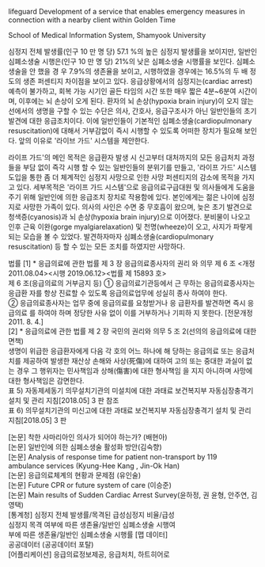 lifeguard
Development of a service that enables emergency measures in connection with a nearby client within Golden Time
                               
School of Medical Information System, Shamyook University


 심정지 전체 발생률(인구 10 만 명 당) 57.1 %의 높은 심정지 발생률을 보이지만, 일반인 심폐소생술 시행은(인구 10 만 명 당) 21%의 낮은 심폐소생술 시행률을 보인다. 심폐소생술을 안 했을 경
우 7.9%의 생존율을 보이고, 시행하였을 경우에는 16.5%의 두 배 정도의 생존 퍼센티지 차이점을 보이고 있다. 응급상황에서의 심정지는(cardiac arrest) 예측이 불가하고, 회복 가능 시기인 골든 타임의 시간 또한 매우 짧은 4분~6분여 시간이며, 이후에는 뇌 손상이 오게 된다. 환자의 뇌 손상(hypoxia brain injury)이 오지 않는 선에서의 생명을 구할 수 있는 수단은 의사, 간호사, 응급구조사가 아닌 일반인들의 초기발견에 대한 응급조치이다. 이에 일반인들이 기본적인 심폐소생술(cardiopulmonary resuscitation)에 대해서 거부감없이 즉시 시행할 수 있도록 어떠한 장치가 필요해 보인다. 앞의 이유로 '라이브 가드' 시스템을 제안한다.

 라이프 가드'의 메인 목적은 응급환자 발생 시 신고부터 대처까지의 모든 응급처치 과정들을 부담 없이 즉각 시행 할 수 있는 일반인들의 분위기를 만들고, '라이프 가드' 시스템 도입을 통한 좀 더 체계적인
심정지 사망으로 인한 사망 퍼센티지의 감소에 목적을 가지고 있다. 세부목적은 '라이프 가드 시스템'으로 응급의료구급대원 및 의사들에게 도움을 주기 위해 일반인에 의한 응급조치 장치로 작용함에 있다.
본인에게는 젊은 나이에 심정지로 사망한 가족이 있다. 의사의 사인은 수면 중 무호흡이 왔으며, 늦은 초기 발견으로 청색증(cyanosis)과 뇌 손상(hypoxia brain injury)으로 이어졌다. 분비물이 나오고 인후 근육 이완(gorge myalgiarelaxation) 및 천명(wheeze)이 오고, 사지가 파랗게 되는 모습을 볼 수 있었다. 발견하자마자 심폐소생술(cardiopulmonary resuscitation) 등 할 수 있는 모든 조치를 하였지만 사망하다.

법률
[1] * 응급의료에 관한 법률 제 3 장 응급의료종사자의 권리
와 의무 제 6 조 <개정 2011.08.04><시행 2019.06.12><법률
제 15893 호><br>
제 6 조(응급의료의 거부금지 등) ① 응급의료기관등에서 근
무하는 응급의료종사자는 응급환
자를 항상 진료할 수 있도록 응급의료업무에 성실히 종사
하여야 한다.<br>
② 응급의료종사자는 업무 중에 응급의료를 요청받거나 응
급환자를 발견하면 즉시 응급의료
를 하여야 하며 정당한 사유 없이 이를 거부하거나 기피하
지 못한다. [전문개정 2011. 8. 4.]<br>
[2] * 응급의료에 관한 법률 제 2 장 국민의 권리와 의무 5
조 2(선의의 응급의료에 대한 면책)<br>
생명이 위급한 응급환자에게 다음 각 호의 어느 하나에 해
당하는 응급의료 또는 응급처치를 제공하여 발생한 재산상
손해와 사상(死傷)에 대하여 고의 또는 중대한 과실이 없는
경우 그 행위자는 민사책임과 상해(傷害)에 대한 형사책임
을 지지 아니하며 사망에 대한 형사책임은 감면한다.<br>
표 5) 자동제세동기 의무설치기관의 미설치에 대한 과태료
보건복지부 자동심장충격기 설치 및 관리 지침[2018.05] 3 판
참조<br>
표 6) 의무설치기관의 미신고에 대한 과태료
보건복지부 자동심장충격기 설치 및 관리 지침[2018.05] 3 판<br>

[논문] 착한 사마리아인 의사가 되어야 하는가? (배현아)<br>
[논문] 일반인에 의한 심폐소생술 활성화 방안(김숙향)<br>
[논문] Analysis of response time for patient non-transport by 119 <br>
ambulance services (Kyung-Hee Kang , Jin-Ok Han)<br>
[논문] 응급의료체계의 현황과 문제점 (유인술)<br>
[논문] Future CPR or future system of care (이승준)<br>
[논문] Main results of Sudden Cardiac Arrest Survey(윤하정, 권
윤형, 안주연, 김영택)<br>
[통계청] 심정지 전체 발생률/목격된 급성심정지 비율/급성<br>
심정지 목격 여부에 따른 생존율/일반인 심폐소생술 시행여<br>
부에 따른 생존율/일반인 심폐소생술 시행률 [맵 데이터] <br>
공공데이터 (공공데이터 포탈)<br>
[어플리케이션] 응급의료정보제공, 응급처치, 하트히어로
